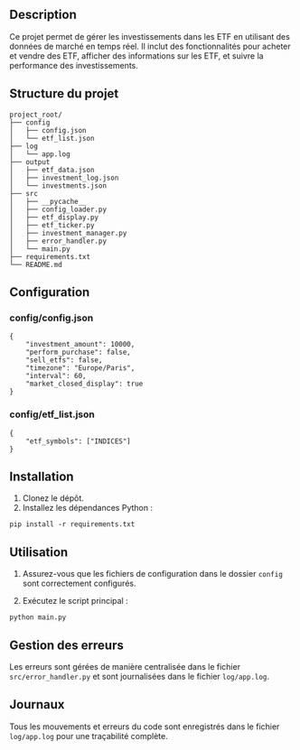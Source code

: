 ## Description

Ce projet permet de gérer les investissements dans les ETF en utilisant des données de marché en temps réel. Il inclut des fonctionnalités pour acheter et vendre des ETF, afficher des informations sur les ETF, et suivre la performance des investissements.

## Structure du projet

```
project_root/
├── config
│   ├── config.json
│   └── etf_list.json
├── log
│   └── app.log
├── output
│   ├── etf_data.json
│   ├── investment_log.json
│   └── investments.json
├── src
│   ├── __pycache__
│   ├── config_loader.py
│   ├── etf_display.py
│   ├── etf_ticker.py
│   ├── investment_manager.py
│   ├── error_handler.py
│   └── main.py
├── requirements.txt
└── README.md
```

## Configuration

### config/config.json

```
{
    "investment_amount": 10000,
    "perform_purchase": false,
    "sell_etfs": false,
    "timezone": "Europe/Paris",
    "interval": 60,
    "market_closed_display": true
}
```

### config/etf_list.json

```
{
    "etf_symbols": ["INDICES"]
}
```

## Installation

1. Clonez le dépôt.
2. Installez les dépendances Python :

```
pip install -r requirements.txt
```

## Utilisation

1. Assurez-vous que les fichiers de configuration dans le dossier `config` sont correctement configurés.

2. Exécutez le script principal :

```
python main.py
```

## Gestion des erreurs

Les erreurs sont gérées de manière centralisée dans le fichier `src/error_handler.py` et sont journalisées dans le fichier `log/app.log`.

## Journaux

Tous les mouvements et erreurs du code sont enregistrés dans le fichier `log/app.log` pour une traçabilité complète.
